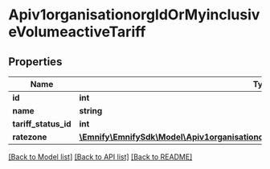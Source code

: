 # Apiv1organisationorgIdOrMyinclusiveVolumeactiveTariff

## Properties
Name | Type | Description | Notes
------------ | ------------- | ------------- | -------------
**id** | **int** |  | [optional] 
**name** | **string** |  | [optional] 
**tariff_status_id** | **int** |  | [optional] 
**ratezone** | [**\Emnify\EmnifySdk\Model\Apiv1organisationorgIdOrMyinclusiveVolumeactiveTariffRatezone**](Apiv1organisationorgIdOrMyinclusiveVolumeactiveTariffRatezone.md) |  | [optional] 

[[Back to Model list]](../../README.md#documentation-for-models) [[Back to API list]](../../README.md#documentation-for-api-endpoints) [[Back to README]](../../README.md)


